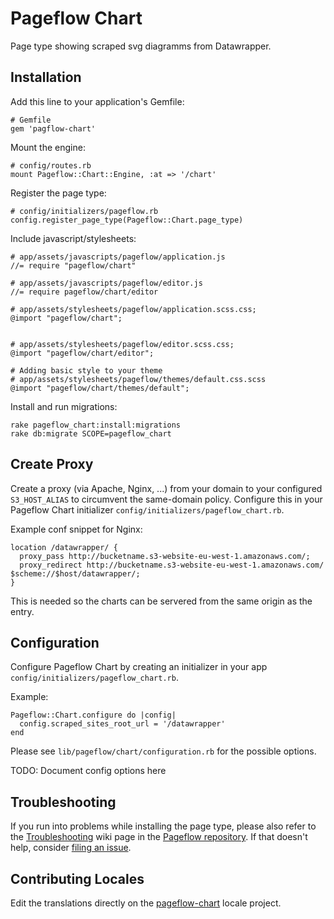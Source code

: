 # Pageflow Chart

Page type showing scraped svg diagramms from Datawrapper.

## Installation

Add this line to your application's Gemfile:

    # Gemfile
    gem 'pagflow-chart'

Mount the engine:

    # config/routes.rb
    mount Pageflow::Chart::Engine, :at => '/chart'

Register the page type:

    # config/initializers/pageflow.rb
    config.register_page_type(Pageflow::Chart.page_type)

Include javascript/stylesheets:

    # app/assets/javascripts/pageflow/application.js
    //= require "pageflow/chart"

    # app/assets/javascripts/pageflow/editor.js
    //= require pageflow/chart/editor

    # app/assets/stylesheets/pageflow/application.scss.css;
    @import "pageflow/chart";


    # app/assets/stylesheets/pageflow/editor.scss.css;
    @import "pageflow/chart/editor";

    # Adding basic style to your theme
    # app/assets/stylesheets/pageflow/themes/default.css.scss
    @import "pageflow/chart/themes/default";

Install and run migrations:

    rake pageflow_chart:install:migrations
    rake db:migrate SCOPE=pageflow_chart

## Create Proxy

Create a proxy (via Apache, Nginx, ...) from your domain to your configured
`S3_HOST_ALIAS` to circumvent the same-domain policy. Configure this
in your Pageflow Chart initializer `config/initializers/pageflow_chart.rb`.

Example conf snippet for Nginx:

    location /datawrapper/ {
      proxy_pass http://bucketname.s3-website-eu-west-1.amazonaws.com/;
      proxy_redirect http://bucketname.s3-website-eu-west-1.amazonaws.com/ $scheme://$host/datawrapper/;
    }

This is needed so the charts can be servered from the same origin as
the entry.

## Configuration

Configure Pageflow Chart by creating an initializer in your app
`config/initializers/pageflow_chart.rb`.

Example:

    Pageflow::Chart.configure do |config|
      config.scraped_sites_root_url = '/datawrapper'
    end

Please see `lib/pageflow/chart/configuration.rb` for the possible options.

TODO: Document config options here

## Troubleshooting

If you run into problems while installing the page type, please also
refer to the
[Troubleshooting](https://github.com/codevise/pageflow/wiki/Troubleshooting)
wiki page in the
[Pageflow repository](https://github.com/codevise/pageflow). If that
doesn't help, consider
[filing an issue](https://github.com/codevise/pageflow-chart/issues).

## Contributing Locales

Edit the translations directly on the
[pageflow-chart](http://www.localeapp.com/projects/public?search=tf/pageflow-chart)
locale project.
